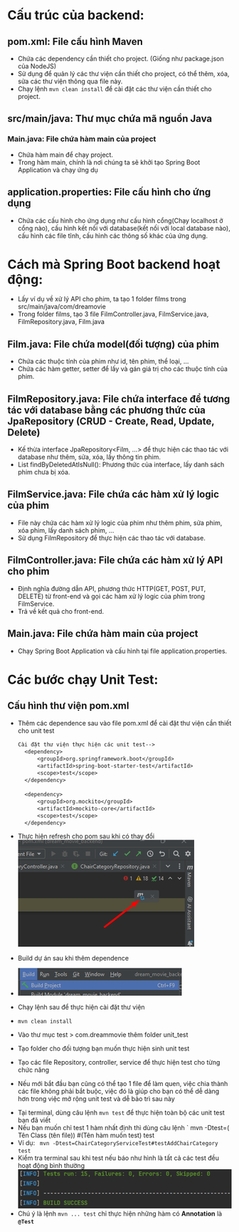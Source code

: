 # Cấu trúc của backend:

## pom.xml: File cấu hình Maven
- Chứa các dependency cần thiết cho project. (Giống như package.json của NodeJS)
- Sử dụng để quản lý các thư viện cần thiết cho project, có thể thêm, xóa, sửa các thư viện thông qua file này.
- Chạy lệnh `mvn clean install` để cài đặt các thư viện cần thiết cho project.

## src/main/java: Thư mục chứa mã nguồn Java

### Main.java: File chứa hàm main của project
- Chứa hàm main để chạy project.
- Trong hàm main, chính là nơi chúng ta sẽ khởi tạo Spring Boot Application và chạy ứng dụ

## application.properties: File cấu hình cho ứng dụng
- Chứa các cấu hình cho ứng dụng như cấu hình cổng(Chạy localhost ở cổng nào), cấu hình kết nối với database(kết nối với local database nào), cấu hình các file tĩnh, cấu hình các thông số khác của ứng dụng.

# Cách mà Spring Boot backend hoạt động:
- Lấy ví dụ về xử lý API cho phim, ta tạo 1 folder films trong src/main/java/com/dreamovie
- Trong folder films, tạo 3 file FilmController.java, FilmService.java, FilmRepository.java, Film.java

## Film.java: File chứa model(đối tượng) của phim
- Chứa các thuộc tính của phim như id, tên phim, thể loại, ...
- Chứa các hàm getter, setter để lấy và gán giá trị cho các thuộc tính của phim.

## FilmRepository.java: File chứa interface để tương tác với database bằng các phương thức của JpaRepository (CRUD - Create, Read, Update, Delete)
- Kế thừa interface JpaRepository<Film, ...> để thực hiện các thao tác với database như thêm, sửa, xóa, lấy thông tin phim.
- List<Film> findByDeletedAtIsNull(): Phương thức của interface, lấy danh sách phim chưa bị xóa.

## FilmService.java: File chứa các hàm xử lý logic của phim
- File này chứa các hàm xử lý logic của phim như thêm phim, sửa phim, xóa phim, lấy danh sách phim, ...
- Sử dụng FilmRepository để thực hiện các thao tác với database.

## FilmController.java: File chứa các hàm xử lý API cho phim
- Định nghĩa đường dẫn API, phương thức HTTP(GET, POST, PUT, DELETE) từ front-end và gọi các hàm xử lý logic của phim trong FilmService.
- Trả về kết quả cho front-end.

## Main.java: File chứa hàm main của project
- Chạy Spring Boot Application và cấu hình tại file application.properties.


# Các bước chạy Unit Test:
## Cấu hình thư viện pom.xml
- Thêm các dependence sau vào file pom.xml để cài đặt thư viện cần thiết cho unit test

      Cài đặt thư viện thực hiện các unit test-->
        <dependency>
            <groupId>org.springframework.boot</groupId>
            <artifactId>spring-boot-starter-test</artifactId>
            <scope>test</scope>
        </dependency>

        <dependency>
            <groupId>org.mockito</groupId>
            <artifactId>mockito-core</artifactId>
            <scope>test</scope>
        </dependency>

- Thực hiện refresh cho pom sau khi có thay đổi
![img_1.png](img_1.png)
- Build dự án sau khi thêm dependence
- ![img.png](img.png)

- Chạy lệnh sau để thực hiện cài đặt thư viện
- `mvn clean install` 
- Vào thư mục test > com.dreammovie thêm folder unit_test
- Tạo folder cho đối tượng bạn muốn thực hiện sinh unit test
- Tạo các file Repository, controller, service để thực hiện test cho từng chức năng
- Nếu mới bắt đầu bạn cũng có thể tạo 1 file để làm quen, việc chia thành các file không phải bắt buộc, việc đó là giúp cho bạn có thể dễ dàng hơn trong việc mở rộng unit test và dễ bảo trì sau này

+ Tại terminal, dùng câu lệnh `mvn test` để thực hiện toàn bộ các unit test bạn đã viết
+ Nếu bạn muốn chỉ test 1 hàm nhất định thì dùng câu lệnh ` mvn -Dtest=( Tên Class (tên file)) #(Tên hàm muốn test) test
+ Ví dụ: ` mvn -Dtest=ChairCategoryServiceTest#testAddChairCategory test`
+ Kiểm tra terminal sau khi test nếu báo như hình là tất cả các test đều hoạt động bình thường
![img_2.png](img_2.png)
+ Chú ý là lệnh `mvn ... test` chỉ thực hiện những hàm có **Annotation** là **`@Test`**